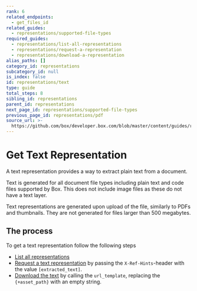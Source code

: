 ```yaml
---
rank: 6
related_endpoints:
  - get_files_id
related_guides:
  - representations/supported-file-types
required_guides:
  - representations/list-all-representations
  - representations/request-a-representation
  - representations/download-a-representation
alias_paths: []
category_id: representations
subcategory_id: null
is_index: false
id: representations/text
type: guide
total_steps: 8
sibling_id: representations
parent_id: representations
next_page_id: representations/supported-file-types
previous_page_id: representations/pdf
source_url: >-
  https://github.com/box/developer.box.com/blob/master/content/guides/representations/text.md
---
```


# Get Text Representation

A text representation provides a way to extract plain text
from a document.

Text is generated for all document file types including plain text and
code files supported by Box. This does not include image files as these
do not have a text layer.

Text representations are generated upon upload of the file, similarly to PDFs
and thumbnails. They are not generated for files larger than 500
megabytes.

## The process

To get a text representation follow the following steps

- [List all representations](guide://representations/list-all-representations)
- [Request a text
representation](guide://representations/request-a-representation)
by passing the `X-Ref-Hints`-header with the value `[extracted_text]`.
- [Download the text](guide://representations/download-a-representation)
by calling the `url_template`, replacing the `{+asset_path}` with an
empty string.
